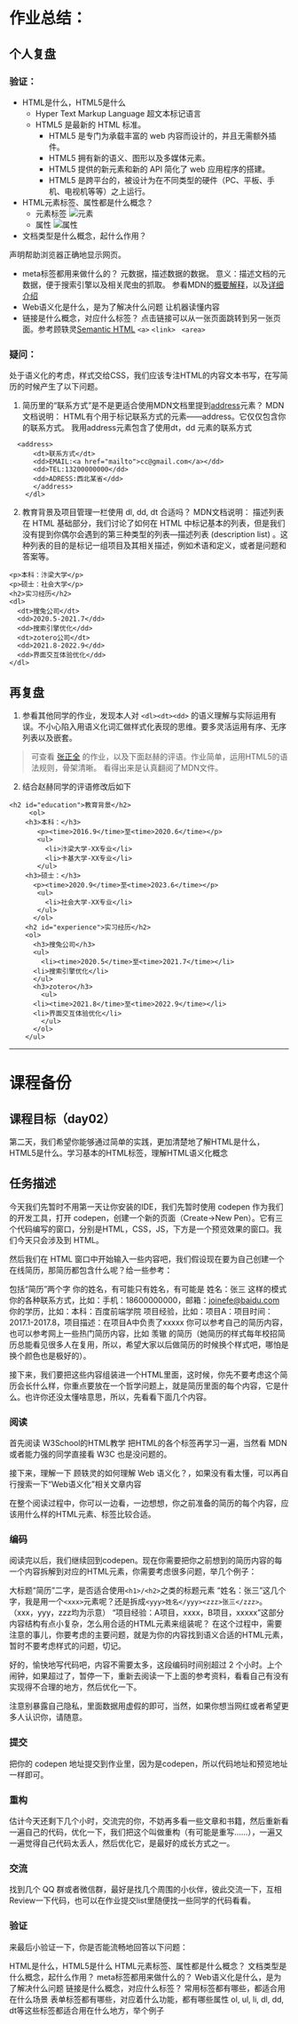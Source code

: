 # 作业总结：
## 个人复盘
### 验证：
- HTML是什么，HTML5是什么
  - Hyper Text Markup Language 超文本标记语言
  - HTML5 是最新的 HTML 标准。
    - HTML5 是专门为承载丰富的 web 内容而设计的，并且无需额外插件。
    - HTML5 拥有新的语义、图形以及多媒体元素。
    - HTML5 提供的新元素和新的 API 简化了 web 应用程序的搭建。
    - HTML5 是跨平台的，被设计为在不同类型的硬件（PC、平板、手机、电视机等等）之上运行。
- HTML元素标签、属性都是什么概念？
  - 元素标签
![元素](images/2018/05/元素.png)
  - 属性
![属性](images/2018/05/属性.png)
- 文档类型是什么概念，起什么作用？
<!DOCTYPE> 声明帮助浏览器正确地显示网页。
- meta标签都用来做什么的？
元数据，描述数据的数据。
意义：描述文档的元数据，便于搜索引擎以及相关爬虫的抓取。
参看MDN的[概要解释](https://developer.mozilla.org/zh-CN/docs/Learn/HTML/Introduction_to_HTML/The_head_metadata_in_HTML)，以及[详细介绍](https://developer.mozilla.org/zh-CN/docs/Web/HTML/Element/meta)
- Web语义化是什么，是为了解决什么问题
让机器读懂内容
- 链接是什么概念，对应什么标签？
点击链接可以从一张页面跳转到另一张页面。参考顾轶灵[Semantic HTML](http://justineo.github.io/slideshows/semantic-html/#/5/1)
`<a>`
`<link> `
`<area>`

### 疑问：
处于语义化的考虑，样式交给CSS，我们应该专注HTML的内容文本书写，在写简历的时候产生了以下问题。

1. 简历里的“联系方式”是不是更适合使用MDN文档里提到[address](https://developer.mozilla.org/zh-CN/docs/Web/HTML/Element/address)元素？
MDN文档说明：
HTML有个用于标记联系方式的元素——address。它仅仅包含你的联系方式。
我用address元素包含了使用dt，dd 元素的联系方式
```<dl>
  <address>
      <dt>联系方式</dt>
      <dd>EMAIL:<a href="mailto">cc@gmail.com</a></dd>
      <dd>TEL:13200000000</dd>
      <dd>ADRESS:西北某省</dd>
      </address>
    </dl>
  ```
2. 教育背景及项目管理一栏使用 dl, dd, dt 合适吗？
MDN文档说明：
描述列表
在 HTML 基础部分，我们讨论了如何在 HTML 中标记基本的列表，但是我们没有提到你偶尔会遇到的第三种类型的列表—描述列表 (description list) 。这种列表的目的是标记一组项目及其相关描述，例如术语和定义，或者是问题和答案等。
```<h2>教育背景</h2>
<p>本科：汴梁大学</p>
<p>硕士：社会大学</p>
<h2>实习经历</h2>
<dl>
  <dt>搜兔公司</dt>
  <dd>2020.5-2021.7</dd>
  <dd>搜索引擎优化</dd>
  <dt>zotero公司</dt>
  <dd>2021.8-2022.9</dd>
  <dd>界面交互体验优化</dd>
</dl>
```   

## 再复盘
1. 参看其他同学的作业，发现本人对 `<dl><dt><dd>` 的语义理解与实际运用有误。不小心陷入用语义化词汇做样式化表现的思维。要多灵活运用有序、无序列表以及嵌套。
  >可查看 [张正全](http://ife.baidu.com/work/detail/id/3100) 的作业，以及下面赵赫的评语。作业简单，运用HTML5的语法规则，骨架清晰。  看得出来是认真翻阅了MDN文件。

2. 结合赵赫同学的评语修改后如下
```
<h2 id="education">教育背景</h2>
     <ol>
    <h3>本科：</h3>
       <p><time>2016.9</time>至<time>2020.6</time></p>
       <ul>
         <li>汴梁大学-XX专业</li>
         <li>卡基大学-XX专业</li>
       </ul>
    <h3>硕士：</h3>
      <p><time>2020.9</time>至<time>2023.6</time></p>
       <ul>
         <li>社会大学-XX专业</li>
       </ul>
      </ol>
    <h2 id="experience">实习经历</h2>
    <ol>
      <h3>搜兔公司</h3>
      <ul>
        <li><time>2020.5</time>至<time>2021.7</time></li>
      <li>搜索引擎优化</li>
      </ul>
      <h3>zotero</h3>
        <ul>
      <li><time>2021.8</time>至<time>2022.9</time></li>
      <li>界面交互体验优化</li>
        </ul>
      </ol>
    </ul>
```
---
# 课程备份
## 课程目标（day02）
  第二天，我们希望你能够通过简单的实践，更加清楚地了解HTML是什么，HTML5是什么。学习基本的HTML标签，理解HTML语义化概念

## 任务描述
  今天我们先暂时不用第一天让你安装的IDE，我们先暂时使用 codepen 作为我们的开发工具，打开 codepen，创建一个新的页面（Create->New Pen）。它有三个代码编写的窗口，分别是HTML，CSS，JS，下方是一个预览效果的窗口。我们今天只会涉及到 HTML。

  然后我们在 HTML 窗口中开始输入一些内容吧，我们假设现在要为自己创建一个在线简历，那简历都包含什么呢？给一些参考：

  包括“简历”两个字
  你的姓名，有可能只有姓名，有可能是 姓名：张三 这样的模式
  你的各种联系方式，比如：手机：18600000000，邮箱：joinefe@baidu.com
  你的学历，比如：本科：百度前端学院
  项目经验，比如：项目A：项目时间：2017.1-2017.8，项目描述：在项目A中负责了xxxxx
  你可以参考自己的简历内容，也可以参考网上一些热门简历内容，比如 羡辙 的简历（她简历的样式每年校招简历总能看见很多人在复用，所以，希望大家以后做简历的时候换个样式吧，哪怕是换个颜色也是极好的）。

  接下来，我们要把这些内容组装进一个HTML里面，这时候，你先不要考虑这个简历会长什么样，你重点要放在一个哲学问题上，就是简历里面的每个内容，它是什么。也许你还没太懂啥意思，所以，先看看下面几个内容。

### 阅读
  首先阅读 W3School的HTML教学 把HTML的各个标签再学习一遍，当然看 MDN 或者能力强的同学直接看 W3C 也是没问题的。

  接下来，理解一下 顾轶灵的如何理解 Web 语义化？，如果没有看太懂，可以再自行搜索一下“Web语义化”相关文章内容

  在整个阅读过程中，你可以一边看，一边想想，你之前准备的简历的每个内容，应该用什么样的HTML元素、标签比较合适。

### 编码
  阅读完以后，我们继续回到codepen。现在你需要把你之前想到的简历内容的每一个内容拆解到对应的HTML元素，你需要考虑很多问题，举几个例子：

  大标题“简历”二字，是否适合使用`<h1>/<h2>`之类的标题元素
  “姓名：张三”这几个字，我是用一个`<xxx>`元素呢？还是拆成`<yyy>姓名</yyy><zzz>张三</zzz>`。（xxx，yyy，zzz均为示意）
  “项目经验：A项目，xxxx，B项目，xxxxx”这部分内容结构有点小复杂，怎么用合适的HTML元素来组装呢？
  在这个过程中，需要注意的事儿，你要考虑的主要问题，就是为你的内容找到语义合适的HTML元素，暂时不要考虑样式的问题，切记。

  好的，愉快地写代码吧，内容不需要太多，这段编码时间别超过 2 个小时。上个闹钟，如果超过了，暂停一下，重新去阅读一下上面的参考资料，看看自己有没有实现得不合理的地方，然后优化一下。

  注意别暴露自己隐私，里面数据用虚假的即可，当然，如果你想当网红或者希望更多人认识你，请随意。

### 提交
  把你的 codepen 地址提交到作业里，因为是codepen，所以代码地址和预览地址一样即可。

### 重构
  估计今天还剩下几个小时，交流完的你，不妨再多看一些文章和书籍，然后重新看一遍自己的代码，优化一下，我们把这个叫做重构（有可能是重写……），一遍又一遍觉得自己代码太丢人，然后优化它，是最好的成长方式之一。

### 交流
  找到几个 QQ 群或者微信群，最好是找几个周围的小伙伴，彼此交流一下，互相Review一下代码，也可以在作业提交list里随便找一些同学的代码看看。

### 验证
  来最后小验证一下，你是否能流畅地回答以下问题：

  HTML是什么，HTML5是什么
  HTML元素标签、属性都是什么概念？
  文档类型是什么概念，起什么作用？
  meta标签都用来做什么的？
  Web语义化是什么，是为了解决什么问题
  链接是什么概念，对应什么标签？
  常用标签都有哪些，都适合用在什么场景
  表单标签都有哪些，对应着什么功能，都有哪些属性
  ol, ul, li, dl, dd, dt等这些标签都适合用在什么地方，举个例子
